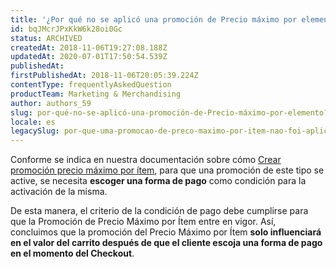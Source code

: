 ```yaml
---
title: '¿Por qué no se aplicó una promoción de Precio máximo por elemento?'
id: bqJMcrJPxKkW6k28oi0Gc
status: ARCHIVED
createdAt: 2018-11-06T19:27:08.188Z
updatedAt: 2020-07-01T17:50:54.539Z
publishedAt: 
firstPublishedAt: 2018-11-06T20:05:39.224Z
contentType: frequentlyAskedQuestion
productTeam: Marketing & Merchandising
author: authors_59
slug: por-qué-no-se-aplicó-una-promoción-de-Precio-máximo-por-elemento?
locale: es
legacySlug: por-que-uma-promocao-de-preco-maximo-por-item-nao-foi-aplicada
---
```


Conforme se indica en nuestra documentación sobre cómo [Crear promoción precio máximo por ítem](/pt/tutorial/preco-maximo-por-item), para que una promoción de este tipo se active, se necesita __escoger una forma de pago__ como condición para la activación de la misma. 

De esta manera, el criterio de la condición de pago debe cumplirse para que la Promoción de Precio Máximo por Ítem  entre en vigor. Así, concluimos que la promoción del Precio Máximo por Ítem  __solo influenciará en el valor del carrito después de que el cliente escoja una forma de pago en el momento del Checkout__.

